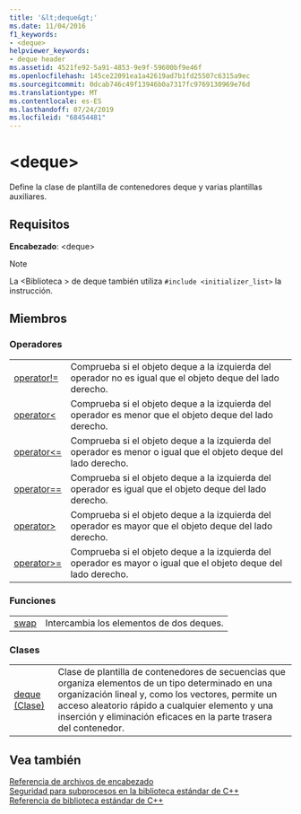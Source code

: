 ```yaml
---
title: '&lt;deque&gt;'
ms.date: 11/04/2016
f1_keywords:
- <deque>
helpviewer_keywords:
- deque header
ms.assetid: 4521fe92-5a91-4853-9e9f-59600bf9e46f
ms.openlocfilehash: 145ce22091ea1a42619ad7b1fd25507c6315a9ec
ms.sourcegitcommit: 0dcab746c49f13946b0a7317fc9769130969e76d
ms.translationtype: MT
ms.contentlocale: es-ES
ms.lasthandoff: 07/24/2019
ms.locfileid: "68454481"
---
```

# <a name="ltdequegt"></a>&lt;deque&gt;

Define la clase de plantilla de contenedores deque y varias plantillas auxiliares.

## <a name="requirements"></a>Requisitos

**Encabezado**: \<deque>

> [!NOTE]
> La \<Biblioteca > de deque también utiliza `#include <initializer_list>` la instrucción.

## <a name="members"></a>Miembros

### <a name="operators"></a>Operadores

|||
|-|-|
|[operator!=](../standard-library/deque-operators.md#op_neq)|Comprueba si el objeto deque a la izquierda del operador no es igual que el objeto deque del lado derecho.|
|[operator<](../standard-library/deque-operators.md#op_lt)|Comprueba si el objeto deque a la izquierda del operador es menor que el objeto deque del lado derecho.|
|[operator\<=](../standard-library/deque-operators.md#op_gt_eq)|Comprueba si el objeto deque a la izquierda del operador es menor o igual que el objeto deque del lado derecho.|
|[operator==](../standard-library/deque-operators.md#op_eq_eq)|Comprueba si el objeto deque a la izquierda del operador es igual que el objeto deque del lado derecho.|
|[operator>](../standard-library/deque-operators.md#op_gt)|Comprueba si el objeto deque a la izquierda del operador es mayor que el objeto deque del lado derecho.|
|[operator>=](../standard-library/deque-operators.md#op_gt_eq)|Comprueba si el objeto deque a la izquierda del operador es mayor o igual que el objeto deque del lado derecho.|

### <a name="functions"></a>Funciones

|||
|-|-|
|[swap](../standard-library/deque-functions.md#swap)|Intercambia los elementos de dos deques.|

### <a name="classes"></a>Clases

|||
|-|-|
|[deque (Clase)](../standard-library/deque-class.md)|Clase de plantilla de contenedores de secuencias que organiza elementos de un tipo determinado en una organización lineal y, como los vectores, permite un acceso aleatorio rápido a cualquier elemento y una inserción y eliminación eficaces en la parte trasera del contenedor.|

## <a name="see-also"></a>Vea también

[Referencia de archivos de encabezado](../standard-library/cpp-standard-library-header-files.md)\
[Seguridad para subprocesos en la biblioteca estándar de C++](../standard-library/thread-safety-in-the-cpp-standard-library.md)\
[Referencia de biblioteca estándar de C++](../standard-library/cpp-standard-library-reference.md)
